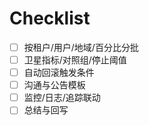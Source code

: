 # Checklist

- [ ] 按租户/用户/地域/百分比分批
- [ ] 卫星指标/对照组/停止阈值
- [ ] 自动回滚触发条件
- [ ] 沟通与公告模板
- [ ] 监控/日志/追踪联动
- [ ] 总结与回写
